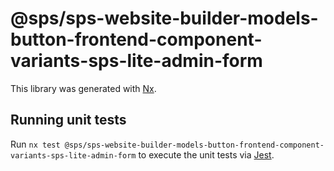 # @sps/sps-website-builder-models-button-frontend-component-variants-sps-lite-admin-form

This library was generated with [Nx](https://nx.dev).

## Running unit tests

Run `nx test @sps/sps-website-builder-models-button-frontend-component-variants-sps-lite-admin-form` to execute the unit tests via [Jest](https://jestjs.io).
